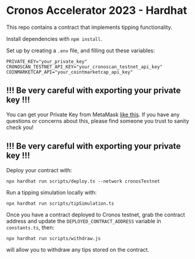 # Cronos Accelerator 2023 - Hardhat

This repo contains a contract that implements tipping functionality.

Install dependencies with `npm install`.

Set up by creating a `.env` file, and filling out these variables:

```
PRIVATE_KEY="your_private_key"
CRONOSCAN_TESTNET_API_KEY="your_cronoscan_testnet_api_key"
COINMARKETCAP_API="your_cointmarketcap_api_key"
```

## !!! Be very careful with exporting your private key !!!

You can get your Private Key from MetaMask [like this](https://metamask.zendesk.com/hc/en-us/articles/360015289632-How-to-Export-an-Account-Private-Key).
If you have any questions or concerns about this, please find someone you trust to sanity check you!

## !!! Be very careful with exporting your private key !!!

Deploy your contract with:

```
npx hardhat run scripts/deploy.ts --network cronosTestnet
```

Run a tipping simulation locally with:

```
npx hardhat run scripts/tipSimulation.ts
```

Once you have a contract deployed to Cronos testnet, grab the contract address and update the `DEPLOYED_CONTRACT_ADDRESS` variable in `constants.ts`, then:

```
npx hardhat run scripts/withdraw.js
```

will allow you to withdraw any tips stored on the contract.
